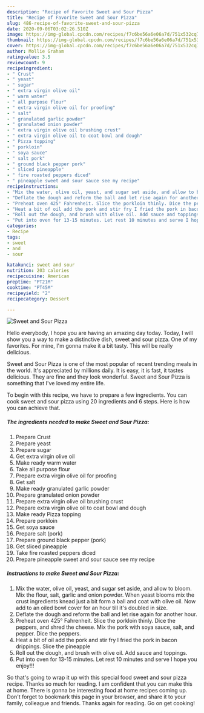```yaml
---
description: "Recipe of Favorite Sweet and Sour Pizza"
title: "Recipe of Favorite Sweet and Sour Pizza"
slug: 486-recipe-of-favorite-sweet-and-sour-pizza
date: 2020-09-06T03:02:26.510Z
image: https://img-global.cpcdn.com/recipes/f7c6be56a6e06a7d/751x532cq70/sweet-and-sour-pizza-recipe-main-photo.jpg
thumbnail: https://img-global.cpcdn.com/recipes/f7c6be56a6e06a7d/751x532cq70/sweet-and-sour-pizza-recipe-main-photo.jpg
cover: https://img-global.cpcdn.com/recipes/f7c6be56a6e06a7d/751x532cq70/sweet-and-sour-pizza-recipe-main-photo.jpg
author: Mollie Graham
ratingvalue: 3.5
reviewcount: 9
recipeingredient:
- " Crust"
- " yeast"
- " sugar"
- " extra virgin olive oil"
- " warm water"
- " all purpose flour"
- " extra virgin olive oil for proofing"
- " salt"
- " granulated garlic powder"
- " granulated onion powder"
- " extra virgin olive oil brushing crust"
- " extra virgin olive oil to coat bowl and dough"
- " Pizza topping"
- " porkloin"
- " soya sauce"
- " salt pork"
- " ground black pepper pork"
- " sliced pineapple"
- " fire roasted peppers diced"
- " pineapple sweet and sour sauce see my recipe"
recipeinstructions:
- "Mix the water, olive oil, yeast, and sugar set aside, and allow to bloom. Mix the flour, salt, garlic and onion powder. When yeast blooms mix the crust ingredients knead just a bit form a ball and coat with olive oil. Now add to an oiled bowl cover for an hour till it&#39;s doubled in size."
- "Deflate the dough and reform the ball and let rise again for another hour."
- "Preheat oven 425° Fahrenheit. Slice the porkloin thinly. Dice the peppers, and shred the cheese. Mix the pork with soya sauce, salt, and pepper. Dice the peppers."
- "Heat a bit of oil add the pork and stir fry I fried the pork in bacon drippings. Slice the pineapple"
- "Roll out the dough, and brush with olive oil. Add sauce and toppings."
- "Put into oven for 13-15 minutes. Let rest 10 minutes and serve I hope you enjoy!!!"
categories:
- Recipe
tags:
- sweet
- and
- sour

katakunci: sweet and sour 
nutrition: 203 calories
recipecuisine: American
preptime: "PT21M"
cooktime: "PT45M"
recipeyield: "2"
recipecategory: Dessert

---
```



![Sweet and Sour Pizza](https://img-global.cpcdn.com/recipes/f7c6be56a6e06a7d/751x532cq70/sweet-and-sour-pizza-recipe-main-photo.jpg)

Hello everybody, I hope you are having an amazing day today. Today, I will show you a way to make a distinctive dish, sweet and sour pizza. One of my favorites. For mine, I'm gonna make it a bit tasty. This will be really delicious.



Sweet and Sour Pizza is one of the most popular of recent trending meals in the world. It's appreciated by millions daily. It is easy, it is fast, it tastes delicious. They are fine and they look wonderful. Sweet and Sour Pizza is something that I've loved my entire life.


To begin with this recipe, we have to prepare a few ingredients. You can cook sweet and sour pizza using 20 ingredients and 6 steps. Here is how you can achieve that.

<!--inarticleads1-->

##### The ingredients needed to make Sweet and Sour Pizza:

1. Prepare  Crust
1. Prepare  yeast
1. Prepare  sugar
1. Get  extra virgin olive oil
1. Make ready  warm water
1. Take  all purpose flour
1. Prepare  extra virgin olive oil for proofing
1. Get  salt
1. Make ready  granulated garlic powder
1. Prepare  granulated onion powder
1. Prepare  extra virgin olive oil brushing crust
1. Prepare  extra virgin olive oil to coat bowl and dough
1. Make ready  Pizza topping
1. Prepare  porkloin
1. Get  soya sauce
1. Prepare  salt (pork)
1. Prepare  ground black pepper (pork)
1. Get  sliced pineapple
1. Take  fire roasted peppers diced
1. Prepare  pineapple sweet and sour sauce see my recipe




<!--inarticleads2-->

##### Instructions to make Sweet and Sour Pizza:

1. Mix the water, olive oil, yeast, and sugar set aside, and allow to bloom. Mix the flour, salt, garlic and onion powder. When yeast blooms mix the crust ingredients knead just a bit form a ball and coat with olive oil. Now add to an oiled bowl cover for an hour till it&#39;s doubled in size.
1. Deflate the dough and reform the ball and let rise again for another hour.
1. Preheat oven 425° Fahrenheit. Slice the porkloin thinly. Dice the peppers, and shred the cheese. Mix the pork with soya sauce, salt, and pepper. Dice the peppers.
1. Heat a bit of oil add the pork and stir fry I fried the pork in bacon drippings. Slice the pineapple
1. Roll out the dough, and brush with olive oil. Add sauce and toppings.
1. Put into oven for 13-15 minutes. Let rest 10 minutes and serve I hope you enjoy!!!




So that's going to wrap it up with this special food sweet and sour pizza recipe. Thanks so much for reading. I am confident that you can make this at home. There is gonna be interesting food at home recipes coming up. Don't forget to bookmark this page in your browser, and share it to your family, colleague and friends. Thanks again for reading. Go on get cooking!
